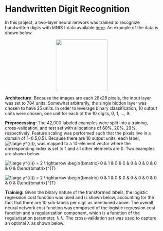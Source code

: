 # Handwritten Digit Recognition

In this project, a two-layer neural network was trained to recognize handwritten digits with MNIST data available [here](https://www.kaggle.com/c/digit-recognizer). An example of the data is shown below.

<p align="center">
  <img src="https://user-images.githubusercontent.com/4633154/36068808-5906266c-0eac-11e8-89be-1a05612582a6.jpg" width="170px" height="170px"/>
</p>

**Architecture:** Because the images are each 28x28 pixels, the input layer was set to 784 units. Somewhat arbitrarily, the single hidden layer was chosen to have 25 units. In order to leverage binary classification, 10 output units were chosen, one unit for each of the 10 digits, 0, 1, ..., 9.

**Preprocessing:** The 42,000 labeled examples were split into a training, cross-validation, and test set with allocations of 60%, 20%, 20%, respectively. Feature scaling was performed such that the pixels live in a domain of [−0.5,0.5]. Because there are 10 output units, each label, <img src="https://latex.codecogs.com/svg.latex?\large&space;y^{(i)}" title="\large y^{(i)}" /></a>, was mapped to a 10-element vector where the corresponding index is set to 1 and all other elements are 0. Two examples are shown below.

<img src="https://latex.codecogs.com/svg.latex?\large&space;y^{(i)}&space;=&space;2&space;\rightarrow&space;\begin{bmatrix}&space;0&space;&&space;1&space;&&space;0&space;&&space;0&space;&&space;0&space;&&space;0&space;&&space;0&space;&&space;0&space;&&space;0&space;&&space;0\end{bmatrix}^{T}" title="\large y^{(i)} = 2 \rightarrow \begin{bmatrix} 0 & 1 & 0 & 0 & 0 & 0 & 0 & 0 & 0 & 0\end{bmatrix}^{T}" /></a>

<img src="https://latex.codecogs.com/svg.latex?\large&space;y^{(i)}&space;=&space;2&space;\rightarrow&space;\begin{bmatrix}&space;0&space;&&space;1&space;&&space;0&space;&&space;0&space;&&space;0&space;&&space;0&space;&&space;0&space;&&space;0&space;&&space;0&space;&&space;0\end{bmatrix}^{T}" title="\large y^{(i)} = 2 \rightarrow \begin{bmatrix} 0 & 1 & 0 & 0 & 0 & 0 & 0 & 0 & 0 & 0\end{bmatrix}^{T}" /></a>

**Training:** Given the binary nature of the transformed labels, the logistic regression cost function was used and is shown below, accounting for the fact that there are 10 sub-labels per digit as mentioned above. The overall neural network cost function was composed of the logistic regression cost function and a regularization component, which is a function of the regularization parameter, λ
λ. The cross-validation set was used to capture an optimal λ as shown below.
